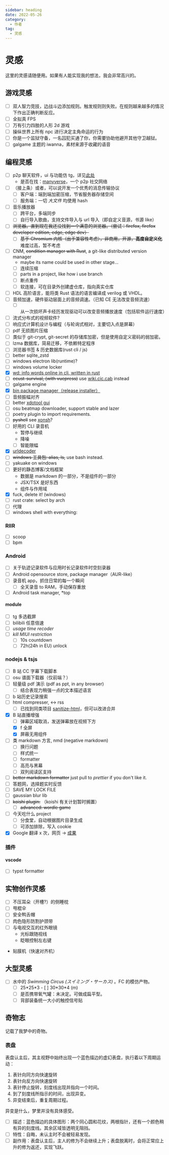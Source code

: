 ```yaml
---
sidebar: heading
date: 2022-05-26
category:
  - 作者
tag:
  - 灵感
---
```


# 灵感

这里的灵感请随便用。如果有人能实现我的想法，我会非常高兴的。

## 游戏灵感

- [ ] 双人智力竞技，边战斗边添加规则。触发规则则失败。在规则越来越多的情况下作出正确判断反应。
- [ ] 全拟真 FPS
- [ ] 万有引力四肢的人形 2d 游戏
- [ ] 操纵世界上所有 npc 进行决定主角命运的行为
- [ ] 你是一个监狱守备，一名囚犯买通了你，你需要协助他避开其他守卫越狱。
- [ ] galgame 主题的 iwanna，素材来源于收藏的语音

## 编程灵感

- [ ] p2p 聊天软件，ui 与功能仿 tg，详见[此处](../gossip/hope.md#对聊天软件的希望)
  - 是否在找：[manyverse](https://www.manyver.se/)，一个 p2p 社交网络
- [ ] （接上条）或者，可以说开发一个优秀的消息传输协议
  - [ ] 客户端：端到端加密压缩，节省服务器存储空间
  - [ ] 服务端：一切 _大文件_ 均使用 hash
  <!-- - [ ] 多取一功能：对群组内的一部分人@，而其中的任一一人回复，就会取消这个@对其他人的高亮提醒。
  - [ ] 合并转发与正常转发功能。（QQ）
  - [ ] 需要完美的上下文定位功能。（tg 这点做的很差）
  - [ ] 支持较好的全局搜索功能。 -->
- [ ] 音乐播放器
  - [ ] 跨平台，多端同步
  - [ ] 自行导入歌曲，支持文件导入与 url 导入（即自定义音源，书源 like）
- [ ] ~~浏览器。直到现在我还没找到一个满意的浏览器。（尝试：firefox, firefox developer edition, edge, edge dev）~~
  - [ ] ~~基于 Chromium 内核（出于兼容性考虑），非商用，开源，**高度自定义化**~~ 难度过高，暂不考虑
- [ ] CNM, ~~condition manager with Rust~~, a git-like distributed version manager
  - maybe its name could be used in other stage...
  - [ ] 连续压缩
  - [ ] parts in a project, like how i use branch
  - [ ] 断点重传
  - [ ] 软连接，可在目录外创建虚仓库，指向真实仓库
- [ ] HDL 高阶语言，能将类 Rust 语法的语言编译成 verilog 或 VHDL。
- [ ] 音频加速，硬件驱动层面上的音频调速。（已知 CE 无法改变音频流速）
  - [ ] 从一次损坏声卡经历发现驱动可以改变音频播放速度（包括软件运行速度）
- [ ] 流式分布式的视频软件?
- [ ] 响应式计算机设计与编程（与轮询式相对，主要切入点是屏幕）
- [ ] pdf 无损图片压缩
- [ ] 类似于 git-crypt, git-secret 的存储库加密，但是使用自定义密码的弱加密。
- [ ] lzma 数据库，简易迁移，不依赖特定程序
- [ ] 浏览器书签 & 历史数据库(rust cli / js)
- [ ] better sqlite_zstd
- [ ] windows electron lib(runtime)?
- [ ] windows volume locker
- [x] [wd: info words online in cli, written in rust](https://github.com/lxl66566/wordinfo)
- [ ] ~~ecust-survival, (with vuepress)~~ use [wiki.cic.cab](https://wiki.cic.cab) instead
- [ ] galgame engine
- [x] [bin package manager（release installer）](https://github.com/lxl66566/bpm)
- [ ] 音频振幅对齐
- [ ] better [xdotool gui](https://github.com/sickcodes/xdotool-gui)
- [ ] osu beatmap downloader, support stable and lazer
- [ ] poetry plugin to import requirements.
- [ ] ~~pyshell~~ see [xonsh](https://github.com/xonsh/xonsh)?
- [ ] 好用的 CLI 录音机
  - 暂停与继续
  - 降噪
  - [ ] 智能限幅
- [x] [urldecoder](https://github.com/lxl66566/urldecoder)
- [ ] ~~windows 工具包: alias, ls,~~ use bash instead.
- [ ] yakuake on windows
- [ ] 更好的静态博客/文档框架
  - 数据是 markdown 的一部分，不是组件的一部分
  - JSX/TSX 是好东西
  - 组件与作用域
- [x] fuck, delete it! (windows)
- [ ] rust crate: select by arch
- [ ] 代理
- [ ] windows shell with everything:

### RIIR

- [ ] scoop
- [ ] bpm

### Android

<!-- - [ ] 绝对值下载器，贯彻小而美（same as appstore） -->

- [ ] 关于轨迹记录软件与应用时长记录软件<span class="heimu" title="你知道的太多了">时空刻录器</span>
- [ ] Android opensource store, package manager（AUR-like）
- [ ] 录音机 app，抓住日常的每一个瞬间
  - [ ] 全天录音 to RAM，手动保存重放
- [ ] Android task manager, \*top

#### module

- [ ] tg 多选截屏
- [ ] bilibili 任意倍速
- [ ] _usage time recoder_
- [ ] _kill MIUI restriction_
  - [ ] 10s countdown
  - [ ] 72h(24h in EU) unlock

### nodejs & tsjs

- [ ] B 站 CC 字幕下载脚本
- [ ] osu 谱面下载器（仅前端？）
- [ ] 轻量级 pdf 演示 (pdf as ppt, in any browser)
  - [ ] 结合表现力稍强一点的文本描述语言
- [ ] b 站历史记录搜索
- [ ] html compresser, <-> rss
  - [ ] 已找到同类项目 [sanitize-html](https://www.npmjs.com/package/sanitize-html)，但可以改进合并
- [x] B 站直播增强
  - [ ] 弹幕区域取消，发送弹幕放在视频下方
  - [x] f 全屏
  - [x] 屏蔽无用组件
- [ ] 类 markdown 方言, nmd (negative markdown)
  - [ ] 换行问题
  - [ ] 样式统一
  - [ ] formatter
  - [ ] 高亮与黑幕
  - [ ] 双列阅读区支持
- [ ] ~~better markdown formatter~~ just pull to _prettier_ if you don't like it.
- [ ] 答题网，选择题实时反馈
- [ ] SAVE MY LOCK FILE
- [ ] gaussian blur lib
- [ ] ~~koishi plugin:~~ （koishi 有关计划暂时搁置）
  - [ ] ~~advanced: wordle game~~
- [ ] 今天吃什么 project
  - [ ] 分食堂，自动根据图片目录生成
  - [ ] 可添加排除，写入 cookie
- [x] Google 翻译 x 次，网页 -> [成果](https://github.com/lxl66566/Google-translate-x-times)

### 插件

#### vscode

- [ ] typst formatter

## 实物创作灵感

- [ ] 不压耳朵（开槽?）的侧睡枕
- [ ] 甩棍伞
- [ ] 安全鸭舌帽
- [ ] 肉色隐形防割护颈带
- [ ] 与电视交互的红外眼镜
  - 光标跟随视线
  - 眨眼控制左右键
- 贴膜机（快速对齐机）

## 大型灵感

- [ ] 水中的 _Swimming Circus (スイミング・サーカス)_ 。FC 的模仿产物。
  - [ ] 25\*25\*3 - [ ] 30\*30\*4 (m)
  - [ ] 是否携带氧气罐：未决定。可做成扁平型。
  - [ ] 背部装备统一大小的触控信号贴

## 奇物志

记载了我梦中的奇物。

### 表盘

表盘认主后，其主视野中始终出现一个蓝色描边的虚幻表盘，执行着以下周期运动：

1. 表针向同方向快速旋转
2. 表针向反方向快速旋转
3. 表针停止旋转，刻度线出现并指向一个时间。
4. 到了刻度线所指示的时间，出现异变。
5. 异变结束后，重复周期过程。

异变是什么，梦里并没有具体感受。

- [ ] 描述：蓝色描边的具体图形：两个同心圆和花纹，两根指针，还有一个颜色稍有异的刻度线。其余区域皆透明无阻挡。
- [ ] 特性：自晦，未认主时不会被轻易发现。
- [ ] 副作用：表盘认主后，主人的修为不会继续上升；表盘脱离时，会将正常应上升的修为返还，实现飞跃。
